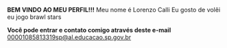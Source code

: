 **BEM VINDO AO MEU PERFIL!!!**
Meu nome é Lorenzo Calli
Eu gosto de volêi
eu jogo brawl stars

**Você pode entrar e contato comigo através deste e-mail** 
00001085813319sp@al.educacao.sp.gov.br
